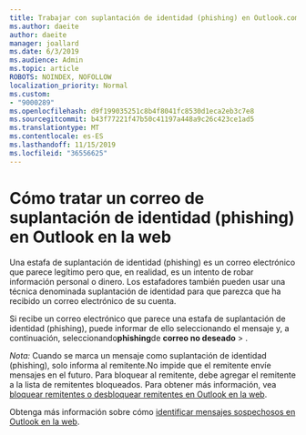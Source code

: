 ```yaml
---
title: Trabajar con suplantación de identidad (phishing) en Outlook.com
ms.author: daeite
author: daeite
manager: joallard
ms.date: 6/3/2019
ms.audience: Admin
ms.topic: article
ROBOTS: NOINDEX, NOFOLLOW
localization_priority: Normal
ms.custom:
- "9000289"
ms.openlocfilehash: d9f199035251c8b4f8041fc8530d1eca2eb3c7e8
ms.sourcegitcommit: b43f77221f47b50c41197a448a9c26c423ce1ad5
ms.translationtype: MT
ms.contentlocale: es-ES
ms.lasthandoff: 11/15/2019
ms.locfileid: "36556625"
---
```

# <a name="how-to-deal-with-a-phishing-email-in-outlook-on-the-web"></a>Cómo tratar un correo de suplantación de identidad (phishing) en Outlook en la web

Una estafa de suplantación de identidad (phishing) es un correo electrónico que parece legítimo pero que, en realidad, es un intento de robar información personal o dinero. Los estafadores también pueden usar una técnica denominada suplantación de identidad para que parezca que ha recibido un correo electrónico de su cuenta.

Si recibe un correo electrónico que parece una estafa de suplantación de identidad (phishing), puede informar de ello seleccionando el mensaje y, a continuación, seleccionando**phishing**de **correo no deseado** > .

*Nota:* Cuando se marca un mensaje como suplantación de identidad (phishing), solo informa al remitente.No impide que el remitente envíe mensajes en el futuro. Para bloquear al remitente, debe agregar el remitente a la lista de remitentes bloqueados. Para obtener más información, vea [bloquear remitentes o desbloquear remitentes en Outlook en la web](https://support.office.com/article/9bf812d4-6995-4d19-901a-76d6e26939b0).

Obtenga más información sobre cómo [identificar mensajes sospechosos en Outlook en la web](https://support.office.com/article/3d44102b-6ce3-4f7c-a359-b623bec82206).